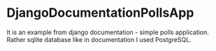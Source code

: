 # DjangoDocumentationPollsApp
It is an example from django documentation - simple polls application.
Rather sqlite database like in documentation I used PostgreSQL.
